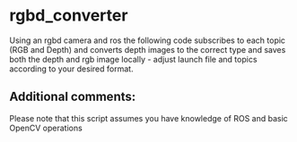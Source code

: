 # rgbd_converter
Using an rgbd camera and ros the following code subscribes to each topic (RGB and Depth) and converts depth images to the correct type and saves both the depth and rgb image locally - adjust launch file and topics according to your desired format.

## Additional comments:

Please note that this script assumes you have knowledge of ROS and basic OpenCV operations
